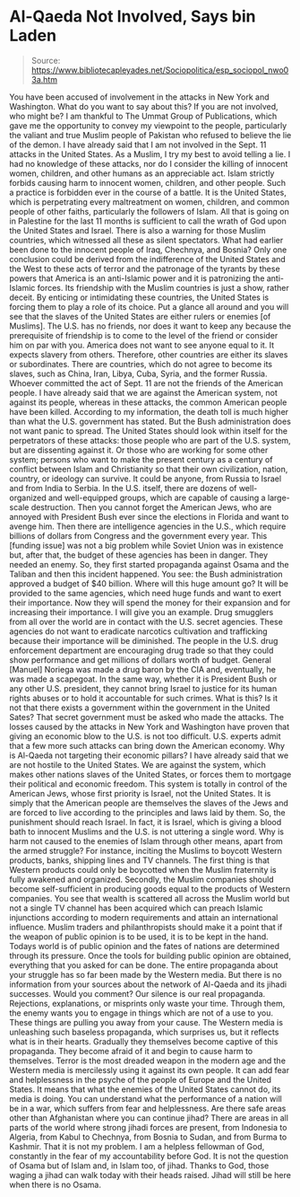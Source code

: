# Al-Qaeda Not Involved, Says bin Laden

> Source: https://www.bibliotecapleyades.net/Sociopolitica/esp_sociopol_nwo03a.htm

You have been accused
of involvement in the attacks in New York and Washington. What do
you want to say about this? If you are not involved, who might be?
I am thankful to The Ummat Group of Publications, which gave
me the opportunity to convey my viewpoint to the people,
particularly the valiant and true Muslim people of Pakistan who
refused to believe the lie of the demon. I have already said that I
am not involved in the Sept. 11 attacks in the United States.
As a Muslim, I try my best to avoid telling a lie. I had no
knowledge of these attacks, nor do I consider the killing of
innocent women, children, and other humans as an appreciable act.
Islam strictly forbids causing harm to innocent women, children, and
other people. Such a practice is forbidden ever in the course of a
battle.
It is the United States, which is perpetrating every maltreatment on
women, children, and common people of other faiths, particularly the
followers of Islam. All that is going on in Palestine for the last
11 months is sufficient to call the wrath of God upon the United
States and Israel.
There is also a warning for those Muslim countries, which witnessed
all these as silent spectators. What had earlier been done to the
innocent people of Iraq, Chechnya, and Bosnia? Only one conclusion
could be derived from the indifference of the United States and the
West to these acts of terror and the patronage of the tyrants by
these powers that America is an anti-Islamic power and it is
patronizing the anti-Islamic forces.
Its friendship with the Muslim countries is just a show, rather
deceit. By enticing or intimidating these countries, the United
States is forcing them to play a role of its choice. Put a glance
all around and you will see that the slaves of the United States are
either rulers or enemies [of Muslims].
The U.S. has no friends, nor does it want to keep any because the
prerequisite of friendship is to come to the level of the friend or
consider him on par with you. America does not want to see anyone
equal to it. It expects slavery from others. Therefore, other
countries are either its slaves or subordinates.
There are countries, which do not agree to become its slaves, such
as China, Iran, Libya, Cuba, Syria, and the former Russia.
Whoever committed the act of Sept. 11 are not the friends of the
American people. I have already said that we are against the
American system, not against its people, whereas in these attacks,
the common American people have been killed.
According to my information, the death toll is much higher than what
the U.S. government has stated. But the Bush administration does not
want panic to spread. The United States should look within itself
for the perpetrators of these attacks: those people who are part of
the U.S. system, but are dissenting against it. Or those who are
working for some other system; persons who want to make the present
century as a century of conflict between Islam and Christianity so
that their own civilization, nation, country, or ideology can
survive.
It could be anyone, from Russia to Israel and from India to Serbia.
In the U.S. itself, there are dozens of well-organized and
well-equipped groups, which are capable of causing a large-scale
destruction.
Then you cannot forget the American Jews, who are annoyed with
President Bush ever since the elections in Florida and want to
avenge him.
Then there are intelligence agencies in the U.S., which require
billions of dollars from Congress and the government every year.
This [funding issue] was not a big problem while Soviet Union was in
existence but, after that, the budget of these agencies has been in
danger. They needed an enemy. So, they first started propaganda
against Osama and the Taliban and then this incident happened.
You see: the Bush administration approved a budget of $40 billion.
Where will this huge amount go? It will be provided to the same
agencies, which need huge funds and want to exert their importance.
Now they will spend the money for their expansion and for increasing
their importance.
I will give you an example. Drug smugglers from all over the world
are in contact with the U.S. secret agencies. These agencies do not
want to eradicate narcotics cultivation and trafficking because
their importance will be diminished. The people in the U.S. drug
enforcement department are encouraging drug trade so that they could
show performance and get millions of dollars worth of budget.
General [Manuel] Noriega was made a drug baron by the CIA and,
eventually, he was made a scapegoat. In the same way, whether it is
President Bush or any other U.S. president, they cannot bring Israel
to justice for its human rights abuses or to hold it accountable for
such crimes. What is this? Is it not that there exists a government
within the government in the United Sates? That secret government
must be asked who made the attacks.
The losses caused by the attacks in New York and Washington have
proven that giving an economic blow to the U.S. is not too
difficult. U.S. experts admit that a few more such attacks can bring
down the American economy. Why is Al-Qaeda not targeting their
economic pillars?
I have already said that we are not hostile to the United States. We
are against the system, which makes other nations slaves of the
United States, or forces them to mortgage their political and
economic freedom. This system is totally in control of the American
Jews, whose first priority is Israel, not the United States. It is
simply that the American people are themselves the slaves of the
Jews and are forced to live according to the principles and laws
laid by them. So, the punishment should reach Israel. In fact, it is
Israel, which is giving a blood bath to innocent Muslims and the
U.S. is not uttering a single word.
Why is harm not caused to the enemies of Islam through other
means, apart from the armed struggle? For instance, inciting the
Muslims to boycott Western products, banks, shipping lines and TV
channels.
The first thing is that Western products could only be boycotted
when the Muslim fraternity is fully awakened and organized.
Secondly, the Muslim companies should become self-sufficient in
producing goods equal to the products of Western companies.
You see that wealth is scattered all across the Muslim world but not
a single TV channel has been acquired which can preach Islamic
injunctions according to modern requirements and attain an
international influence. Muslim traders and philanthropists should
make it a point that if the weapon of public opinion is to be used,
it is to be kept in the hand. Todays world is of public opinion and
the fates of nations are determined through its pressure. Once the
tools for building public opinion are obtained, everything that you
asked for can be done.
The entire propaganda about your struggle has so far been made by
the Western media. But there is no information from your sources
about the network of Al-Qaeda and its jihadi successes. Would you
comment?
Our silence is our real propaganda. Rejections, explanations, or
misprints only waste your time. Through them, the enemy wants you to
engage in things which are not of a use to you. These things are
pulling you away from your cause. The Western media is unleashing
such baseless propaganda, which surprises us, but it reflects what
is in their hearts. Gradually they themselves become captive of this
propaganda. They become afraid of it and begin to cause harm to
themselves.
Terror is the most dreaded weapon in the modern age and the Western
media is mercilessly using it against its own people. It can add
fear and helplessness in the psyche of the people of Europe and the
United States. It means that what the enemies of the United States
cannot do, its media is doing. You can understand what the
performance of a nation will be in a war, which suffers from fear
and helplessness.
Are there safe areas other than Afghanistan where you can
continue jihad?
There are areas in all parts of the world where strong jihadi forces
are present, from Indonesia to Algeria, from Kabul to Chechnya, from
Bosnia to Sudan, and from Burma to Kashmir.
That it is not my problem. I am a helpless fellowman of God,
constantly in the fear of my accountability before God. It is not
the question of Osama but of Islam and, in Islam too, of jihad.
Thanks to God, those waging a jihad can walk today with their heads
raised. Jihad will still be here when there is no Osama.
